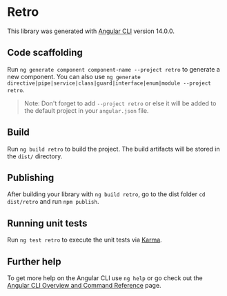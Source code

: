# Retro

This library was generated with [Angular CLI](https://github.com/angular/angular-cli) version 14.0.0.

## Code scaffolding

Run `ng generate component component-name --project retro` to generate a new component. You can also use `ng generate directive|pipe|service|class|guard|interface|enum|module --project retro`.
> Note: Don't forget to add `--project retro` or else it will be added to the default project in your `angular.json` file. 

## Build

Run `ng build retro` to build the project. The build artifacts will be stored in the `dist/` directory.

## Publishing

After building your library with `ng build retro`, go to the dist folder `cd dist/retro` and run `npm publish`.

## Running unit tests

Run `ng test retro` to execute the unit tests via [Karma](https://karma-runner.github.io).

## Further help

To get more help on the Angular CLI use `ng help` or go check out the [Angular CLI Overview and Command Reference](https://angular.io/cli) page.
